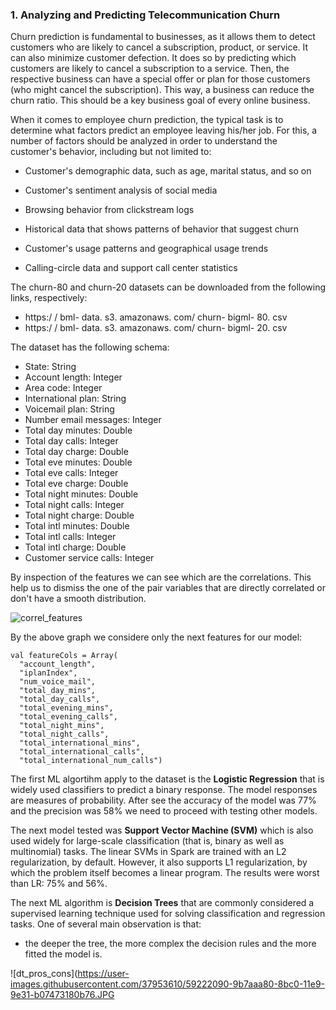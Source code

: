 ### 1. Analyzing and Predicting Telecommunication Churn

Churn prediction is fundamental to businesses, as it allows them to detect customers who
are likely to cancel a subscription, product, or service. It can also minimize customer
defection. It does so by predicting which customers are likely to cancel a subscription to a
service. Then, the respective business can have a special offer or plan for those customers
(who might cancel the subscription). This way, a business can reduce the churn ratio. This
should be a key business goal of every online business.

When it comes to employee churn prediction, the typical task is to determine what factors
predict an employee leaving his/her job. For this, a
number of factors should be analyzed in order to understand the customer's behavior,
including but not limited to:

- Customer's demographic data, such as age, marital status, and so on

- Customer's sentiment analysis of social media

- Browsing behavior from clickstream logs

- Historical data that shows patterns of behavior that suggest churn

- Customer's usage patterns and geographical usage trends

- Calling-circle data and support call center statistics

The churn-80 and churn-20 datasets can be downloaded from the following links, respectively:

- https:/ / bml- data. s3. amazonaws. com/ churn- bigml- 80. csv
- https:/ / bml- data. s3. amazonaws. com/ churn- bigml- 20. csv

The dataset has the following schema:

- State: String
- Account length: Integer
- Area code: Integer
- International plan: String
- Voicemail plan: String
- Number email messages: Integer
- Total day minutes: Double
- Total day calls: Integer
- Total day charge: Double
- Total eve minutes: Double
- Total eve calls: Integer
- Total eve charge: Double
- Total night minutes: Double
- Total night calls: Integer
- Total night charge: Double
- Total intl minutes: Double
- Total intl calls: Integer
- Total intl charge: Double
- Customer service calls: Integer

By inspection of the features we can see which are the correlations. This help us to dismiss the one of the pair variables that are directly correlated or don't have a smooth distribution.

![correl_features](https://user-images.githubusercontent.com/37953610/59216000-96166380-8bb2-11e9-9050-81b76c391b78.JPG)

By the above graph we considere only the next features for our model:

    val featureCols = Array(
      "account_length", 
      "iplanIndex", 
      "num_voice_mail",
      "total_day_mins",
      "total_day_calls",
      "total_evening_mins",
      "total_evening_calls",
      "total_night_mins",
      "total_night_calls",
      "total_international_mins",
      "total_international_calls",
      "total_international_num_calls")
      
The first ML algortihm apply to the dataset is the **Logistic Regression** that is widely used classifiers to predict a binary response. The model responses are measures of probability. After see the accuracy of the model was 77% and the precision was 58% we need to proceed with testing other models. 

The next model tested was **Support Vector Machine (SVM)** which is also used widely for large-scale classification (that is, binary as well as multinomial) tasks. The linear SVMs in Spark are trained with an L2 regularization, by default. However, it also
supports L1 regularization, by which the problem itself becomes a linear program. The results were worst than LR: 75% and 56%. 

The next ML algorithm is **Decision Trees** that are commonly considered a supervised learning technique used for solving
classification and regression tasks. One of several main observation is that: 

- the deeper the tree, the more complex the decision rules and the more fitted the model is.

![dt_pros_cons](https://user-images.githubusercontent.com/37953610/59222090-9b7aaa80-8bc0-11e9-9e31-b07473180b76.JPG
